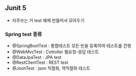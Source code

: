 ## Junit 5
- 자주쓰는 거 test 예제 만들어서 모아두기

### Spring test 종류  
- @SpringBootTest : 통합테스트 모든 빈을 등록하여 테스트를 진행
- @WebMvcTest : Cotroller 웹요청-응답 테스트
- @DataJpaTest : JPA test
- @RestClientTest : REST test
- @JsonTest : json 직렬화, 역직렬화 테스트
